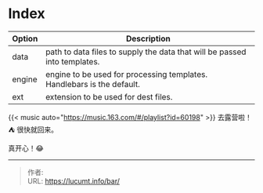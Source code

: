 # Index


<!--more-->


| Option | Description |
| ------ | ----------- |
| data   | path to data files to supply the data that will be passed into templates. |
| engine | engine to be used for processing templates. Handlebars is the default. |
| ext    | extension to be used for dest files. |


{{< music auto="https://music.163.com/#/playlist?id=60198" >}}
去露营啦！:tent: 很快就回来。

真开心！:joy:

---

> 作者:   
> URL: https://lucumt.info/bar/  

